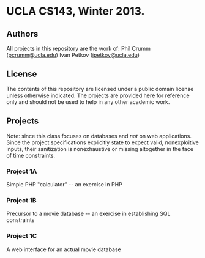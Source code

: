 # UCLA CS143, Winter 2013.
## Authors
All projects in this repository are the work of:
Phil Crumm (pcrumm@ucla.edu)
Ivan Petkov (ipetkov@ucla.edu)

## License
The contents of this repository are licensed under a public domain license unless otherwise indicated. The projects are provided here for reference only and should not be used to help in any other academic work.

## Projects

Note: since this class focuses on databases and *not* on web applications. Since the project specifications explicitly state to expect valid, nonexploitive inputs, their sanitization is nonexhaustive or missing altogether in the face of time constraints.

### Project 1A
Simple PHP "calculator" -- an exercise in PHP

### Project 1B
Precursor to a movie database -- an exercise in establishing SQL constraints

### Project 1C
A web interface for an actual movie database
